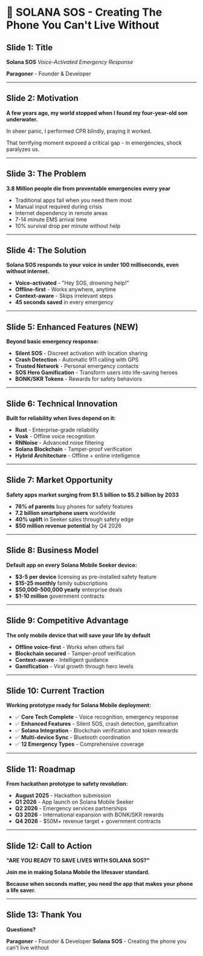 # 🚨 SOLANA SOS - Creating The Phone You Can't Live Without

## Slide 1: Title
**Solana SOS**
*Voice-Activated Emergency Response*

**Paragoner** - Founder & Developer

---

## Slide 2: Motivation
**A few years ago, my world stopped when I found my four-year-old son underwater.**

In sheer panic, I performed CPR blindly, praying it worked.

That terrifying moment exposed a critical gap - in emergencies, shock paralyzes us.

---

## Slide 3: The Problem
**3.8 Million people die from preventable emergencies every year**

- Traditional apps fail when you need them most
- Manual input required during crisis
- Internet dependency in remote areas
- 7-14 minute EMS arrival time
- 10% survival drop per minute without help

---

## Slide 4: The Solution
**Solana SOS responds to your voice in under 100 milliseconds, even without internet.**

- **Voice-activated** - "Hey SOS, drowning help!"
- **Offline-first** - Works anywhere, anytime
- **Context-aware** - Skips irrelevant steps
- **45 seconds saved** in every emergency

---

## Slide 5: Enhanced Features (NEW)
**Beyond basic emergency response:**

- **Silent SOS** - Discreet activation with location sharing
- **Crash Detection** - Automatic 911 calling with GPS
- **Trusted Network** - Personal emergency contacts
- **SOS Hero Gamification** - Transform users into life-saving heroes
- **BONK/SKR Tokens** - Rewards for safety behaviors

---

## Slide 6: Technical Innovation
**Built for reliability when lives depend on it:**

- **Rust** - Enterprise-grade reliability
- **Vosk** - Offline voice recognition
- **RNNoise** - Advanced noise filtering
- **Solana Blockchain** - Tamper-proof verification
- **Hybrid Architecture** - Offline + online intelligence

---

## Slide 7: Market Opportunity
**Safety apps market surging from $1.5 billion to $5.2 billion by 2033**

- **76% of parents** buy phones for safety features
- **7.2 billion smartphone users** worldwide
- **40% uplift** in Seeker sales through safety edge
- **$50 million revenue potential** by Q4 2026

---

## Slide 8: Business Model
**Default app on every Solana Mobile Seeker device:**

- **$3-5 per device** licensing as pre-installed safety feature
- **$15-25 monthly** family subscriptions
- **$50,000-500,000 yearly** enterprise deals
- **$1-10 million** government contracts

---

## Slide 9: Competitive Advantage
**The only mobile device that will save your life by default**

- **Offline voice-first** - Works when others fail
- **Blockchain secured** - Tamper-proof verification
- **Context-aware** - Intelligent guidance
- **Gamification** - Viral growth through hero levels

---

## Slide 10: Current Traction
**Working prototype ready for Solana Mobile deployment:**

- ✅ **Core Tech Complete** - Voice recognition, emergency response
- ✅ **Enhanced Features** - Silent SOS, crash detection, gamification
- ✅ **Solana Integration** - Blockchain verification and token rewards
- ✅ **Multi-device Sync** - Bluetooth coordination
- ✅ **12 Emergency Types** - Comprehensive coverage

---

## Slide 11: Roadmap
**From hackathon prototype to safety revolution:**

- **August 2025** - Hackathon submission
- **Q1 2026** - App launch on Solana Mobile Seeker
- **Q2 2026** - Emergency services partnerships
- **Q3 2026** - International expansion with BONK/SKR rewards
- **Q4 2026** - $50M+ revenue target + government contracts

---

## Slide 12: Call to Action
**"ARE YOU READY TO SAVE LIVES WITH SOLANA SOS?"**

**Join me in making Solana Mobile the lifesaver standard.**

**Because when seconds matter, you need the app that makes your phone a life saver.**

---

## Slide 13: Thank You
**Questions?**

**Paragoner** - Founder & Developer
**Solana SOS** - Creating the phone you can't live without 